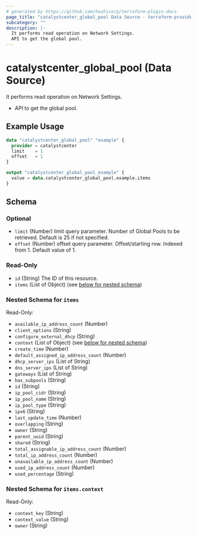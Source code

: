 ```yaml
---
# generated by https://github.com/hashicorp/terraform-plugin-docs
page_title: "catalystcenter_global_pool Data Source - terraform-provider-catalystcenter"
subcategory: ""
description: |-
  It performs read operation on Network Settings.
  API to get the global pool.
---
```


# catalystcenter_global_pool (Data Source)

It performs read operation on Network Settings.

- API to get the global pool.

## Example Usage

```terraform
data "catalystcenter_global_pool" "example" {
  provider = catalystcenter
  limit    = 1
  offset   = 1
}

output "catalystcenter_global_pool_example" {
  value = data.catalystcenter_global_pool.example.items
}
```

<!-- schema generated by tfplugindocs -->
## Schema

### Optional

- `limit` (Number) limit query parameter. Number of Global Pools to be retrieved. Default is 25 if not specified.
- `offset` (Number) offset query parameter. Offset/starting row. Indexed from 1. Default value of 1.

### Read-Only

- `id` (String) The ID of this resource.
- `items` (List of Object) (see [below for nested schema](#nestedatt--items))

<a id="nestedatt--items"></a>
### Nested Schema for `items`

Read-Only:

- `available_ip_address_count` (Number)
- `client_options` (String)
- `configure_external_dhcp` (String)
- `context` (List of Object) (see [below for nested schema](#nestedobjatt--items--context))
- `create_time` (Number)
- `default_assigned_ip_address_count` (Number)
- `dhcp_server_ips` (List of String)
- `dns_server_ips` (List of String)
- `gateways` (List of String)
- `has_subpools` (String)
- `id` (String)
- `ip_pool_cidr` (String)
- `ip_pool_name` (String)
- `ip_pool_type` (String)
- `ipv6` (String)
- `last_update_time` (Number)
- `overlapping` (String)
- `owner` (String)
- `parent_uuid` (String)
- `shared` (String)
- `total_assignable_ip_address_count` (Number)
- `total_ip_address_count` (Number)
- `unavailable_ip_address_count` (Number)
- `used_ip_address_count` (Number)
- `used_percentage` (String)

<a id="nestedobjatt--items--context"></a>
### Nested Schema for `items.context`

Read-Only:

- `context_key` (String)
- `context_value` (String)
- `owner` (String)
